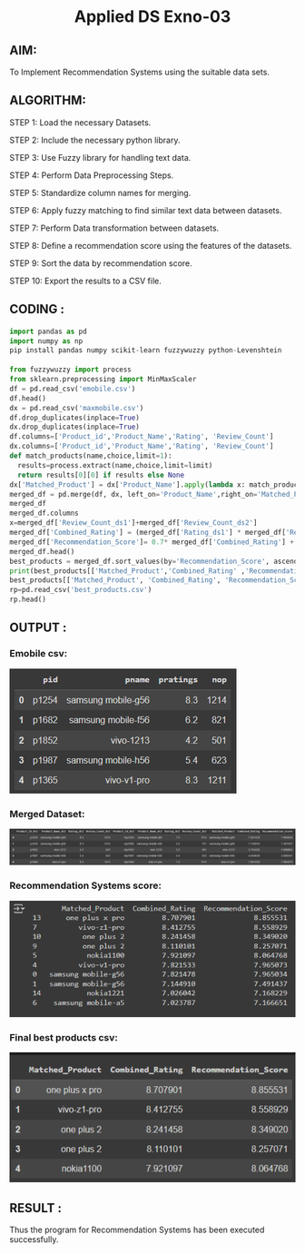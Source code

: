 # <p align='center'> Applied DS Exno-03 </p>

## AIM:

To Implement Recommendation Systems using the suitable data sets.

## ALGORITHM:

STEP 1: Load the necessary Datasets.

STEP 2: Include the necessary python library.

STEP 3: Use Fuzzy library for handling text data.

STEP 4: Perform Data Preprocessing Steps.

STEP 5: Standardize column names for merging.

STEP 6: Apply fuzzy matching to find similar text data between datasets.

STEP 7: Perform Data transformation between datasets.

STEP 8: Define a recommendation score using the features of the datasets.

STEP 9: Sort the data by recommendation score.

STEP 10: Export the results to a CSV file.

## CODING :
```py
import pandas as pd
import numpy as np
pip install pandas numpy scikit-learn fuzzywuzzy python-Levenshtein

from fuzzywuzzy import process
from sklearn.preprocessing import MinMaxScaler
df = pd.read_csv('emobile.csv')
df.head()
dx = pd.read_csv('maxmobile.csv')
df.drop_duplicates(inplace=True)
dx.drop_duplicates(inplace=True)
df.columns=['Product_id','Product_Name','Rating', 'Review_Count']
dx.columns=['Product_id','Product_Name','Rating', 'Review_Count']
def match_products(name,choice,limit=1):
  results=process.extract(name,choice,limit=limit)
  return results[0][0] if results else None
dx['Matched_Product'] = dx['Product_Name'].apply(lambda x: match_products(x,df['Product_Name'].tolist()))
merged_df = pd.merge(df, dx, left_on='Product_Name',right_on='Matched_Product' ,how='inner', suffixes=('_ds1', '_ds2'))
merged_df
merged_df.columns
x=merged_df['Review_Count_ds1']+merged_df['Review_Count_ds2']
merged_df['Combined_Rating'] = (merged_df['Rating_ds1'] * merged_df['Review_Count_ds1']+merged_df['Rating_ds2'] * merged_df['Review_Count_ds2'] ) / x
merged_df['Recommendation_Score']= 0.7* merged_df['Combined_Rating'] + 0.3*merged_df['Rating_ds1']
merged_df.head()
best_products = merged_df.sort_values(by='Recommendation_Score', ascending=False)
print(best_products[['Matched_Product','Combined_Rating' ,'Recommendation_Score']].head(10))
best_products[['Matched_Product', 'Combined_Rating', 'Recommendation_Score']].to_csv('best_products.csv', index=False)
rp=pd.read_csv('best_products.csv')
rp.head()
```
## OUTPUT :
### Emobile csv:
![](./O1.png)
### Merged Dataset:
![](./O4.png)
### Recommendation Systems score:
![](./O2.png)
### Final best products csv:
![](./O3.png)


## RESULT :
Thus the program for Recommendation Systems has been executed successfully.
